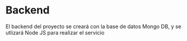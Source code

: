 # Backend

El backend del proyecto se creará con la base de datos Mongo DB, y se utlizará Node JS para realizar el servicio
